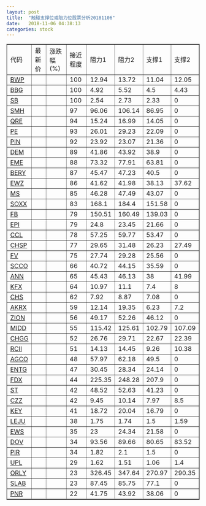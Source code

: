 ```yaml
---
layout: post
title:  "触碰支撑位或阻力位股票分析20181106"
date:   2018-11-06 04:38:13
categories: stock
---
```

<script type="text/javascript">
var stockList = []
stockList.push('gb_bwp');
stockList.push('gb_bbg');
stockList.push('gb_sb');
stockList.push('gb_smh');
stockList.push('gb_qre');
stockList.push('gb_pe');
stockList.push('gb_pin');
stockList.push('gb_dem');
stockList.push('gb_eme');
stockList.push('gb_bery');
stockList.push('gb_ewz');
stockList.push('gb_ms');
stockList.push('gb_soxx');
stockList.push('gb_fb');
stockList.push('gb_epi');
stockList.push('gb_ccl');
stockList.push('gb_chsp');
stockList.push('gb_fv');
stockList.push('gb_scco');
stockList.push('gb_ann');
stockList.push('gb_kfx');
stockList.push('gb_chs');
stockList.push('gb_akrx');
stockList.push('gb_zion');
stockList.push('gb_midd');
stockList.push('gb_chgg');
stockList.push('gb_rcii');
stockList.push('gb_agco');
stockList.push('gb_entg');
stockList.push('gb_fdx');
stockList.push('gb_st');
stockList.push('gb_czz');
stockList.push('gb_key');
stockList.push('gb_leju');
stockList.push('gb_ews');
stockList.push('gb_dov');
stockList.push('gb_pir');
stockList.push('gb_upl');
stockList.push('gb_orly');
stockList.push('gb_slab');
stockList.push('gb_pnr');
</script>
<table border="1">
 <tr>
 <td>代码</td>
 <td>最新价</td>
 <td>涨跌幅(%)</td>
 <td>接近程度</td>
 <td>阻力1</td>
 <td>阻力2</td>
 <td>支撑1</td>
 <td>支撑2</td>
</tr>
  <tr id="bwp" class="green">
  <td><a href="http://stock.finance.sina.com.cn/usstock/quotes/BWP.html" target="_blank">BWP</a></td><td></td><td></td><td>100</td><td>12.94</td><td>13.72</td><td>11.04</td><td>12.05</td></tr>
  <tr id="bbg" class="red">
  <td><a href="http://stock.finance.sina.com.cn/usstock/quotes/BBG.html" target="_blank">BBG</a></td><td></td><td></td><td>100</td><td>4.92</td><td>5.52</td><td>4.5</td><td>4.43</td></tr>
  <tr id="sb" class="red">
  <td><a href="http://stock.finance.sina.com.cn/usstock/quotes/SB.html" target="_blank">SB</a></td><td></td><td></td><td>100</td><td>2.54</td><td>2.73</td><td>2.33</td><td>0</td></tr>
  <tr id="smh" class="red">
  <td><a href="http://stock.finance.sina.com.cn/usstock/quotes/SMH.html" target="_blank">SMH</a></td><td></td><td></td><td>97</td><td>96.06</td><td>106.14</td><td>86.95</td><td>0</td></tr>
  <tr id="qre" class="red">
  <td><a href="http://stock.finance.sina.com.cn/usstock/quotes/QRE.html" target="_blank">QRE</a></td><td></td><td></td><td>94</td><td>15.24</td><td>16.99</td><td>14.05</td><td>0</td></tr>
  <tr id="pe" class="red">
  <td><a href="http://stock.finance.sina.com.cn/usstock/quotes/PE.html" target="_blank">PE</a></td><td></td><td></td><td>93</td><td>26.01</td><td>29.23</td><td>22.09</td><td>0</td></tr>
  <tr id="pin" class="red">
  <td><a href="http://stock.finance.sina.com.cn/usstock/quotes/PIN.html" target="_blank">PIN</a></td><td></td><td></td><td>92</td><td>23.92</td><td>23.07</td><td>21.36</td><td>0</td></tr>
  <tr id="dem" class="red">
  <td><a href="http://stock.finance.sina.com.cn/usstock/quotes/DEM.html" target="_blank">DEM</a></td><td></td><td></td><td>89</td><td>41.86</td><td>43.92</td><td>38.9</td><td>0</td></tr>
  <tr id="eme" class="red">
  <td><a href="http://stock.finance.sina.com.cn/usstock/quotes/EME.html" target="_blank">EME</a></td><td></td><td></td><td>88</td><td>73.32</td><td>77.91</td><td>63.81</td><td>0</td></tr>
  <tr id="bery" class="red">
  <td><a href="http://stock.finance.sina.com.cn/usstock/quotes/BERY.html" target="_blank">BERY</a></td><td></td><td></td><td>87</td><td>45.47</td><td>47.23</td><td>40.5</td><td>0</td></tr>
  <tr id="ewz" class="red">
  <td><a href="http://stock.finance.sina.com.cn/usstock/quotes/EWZ.html" target="_blank">EWZ</a></td><td></td><td></td><td>86</td><td>41.62</td><td>41.98</td><td>38.13</td><td>37.62</td></tr>
  <tr id="ms" class="red">
  <td><a href="http://stock.finance.sina.com.cn/usstock/quotes/MS.html" target="_blank">MS</a></td><td></td><td></td><td>85</td><td>46.28</td><td>47.49</td><td>43.07</td><td>0</td></tr>
  <tr id="soxx" class="red">
  <td><a href="http://stock.finance.sina.com.cn/usstock/quotes/SOXX.html" target="_blank">SOXX</a></td><td></td><td></td><td>83</td><td>168.1</td><td>184.4</td><td>151.58</td><td>0</td></tr>
  <tr id="fb" class="red">
  <td><a href="http://stock.finance.sina.com.cn/usstock/quotes/FB.html" target="_blank">FB</a></td><td></td><td></td><td>79</td><td>150.51</td><td>160.49</td><td>139.03</td><td>0</td></tr>
  <tr id="epi" class="red">
  <td><a href="http://stock.finance.sina.com.cn/usstock/quotes/EPI.html" target="_blank">EPI</a></td><td></td><td></td><td>79</td><td>24.8</td><td>23.45</td><td>21.66</td><td>0</td></tr>
  <tr id="ccl" class="red">
  <td><a href="http://stock.finance.sina.com.cn/usstock/quotes/CCL.html" target="_blank">CCL</a></td><td></td><td></td><td>78</td><td>57.25</td><td>59.77</td><td>53.47</td><td>0</td></tr>
  <tr id="chsp" class="red">
  <td><a href="http://stock.finance.sina.com.cn/usstock/quotes/CHSP.html" target="_blank">CHSP</a></td><td></td><td></td><td>77</td><td>29.65</td><td>31.48</td><td>26.23</td><td>27.49</td></tr>
  <tr id="fv" class="red">
  <td><a href="http://stock.finance.sina.com.cn/usstock/quotes/FV.html" target="_blank">FV</a></td><td></td><td></td><td>75</td><td>27.74</td><td>29.28</td><td>25.56</td><td>0</td></tr>
  <tr id="scco" class="red">
  <td><a href="http://stock.finance.sina.com.cn/usstock/quotes/SCCO.html" target="_blank">SCCO</a></td><td></td><td></td><td>66</td><td>40.72</td><td>44.15</td><td>35.59</td><td>0</td></tr>
  <tr id="ann" class="red">
  <td><a href="http://stock.finance.sina.com.cn/usstock/quotes/ANN.html" target="_blank">ANN</a></td><td></td><td></td><td>65</td><td>45.43</td><td>46.13</td><td>38</td><td>41.99</td></tr>
  <tr id="kfx" class="green">
  <td><a href="http://stock.finance.sina.com.cn/usstock/quotes/KFX.html" target="_blank">KFX</a></td><td></td><td></td><td>64</td><td>10.97</td><td>11.1</td><td>7.4</td><td>8</td></tr>
  <tr id="chs" class="red">
  <td><a href="http://stock.finance.sina.com.cn/usstock/quotes/CHS.html" target="_blank">CHS</a></td><td></td><td></td><td>62</td><td>7.92</td><td>8.87</td><td>7.08</td><td>0</td></tr>
  <tr id="akrx" class="green">
  <td><a href="http://stock.finance.sina.com.cn/usstock/quotes/AKRX.html" target="_blank">AKRX</a></td><td></td><td></td><td>59</td><td>12.14</td><td>19.35</td><td>6.23</td><td>7.2</td></tr>
  <tr id="zion" class="red">
  <td><a href="http://stock.finance.sina.com.cn/usstock/quotes/ZION.html" target="_blank">ZION</a></td><td></td><td></td><td>56</td><td>49.17</td><td>52.26</td><td>46.12</td><td>0</td></tr>
  <tr id="midd" class="red">
  <td><a href="http://stock.finance.sina.com.cn/usstock/quotes/MIDD.html" target="_blank">MIDD</a></td><td></td><td></td><td>55</td><td>115.42</td><td>125.61</td><td>102.79</td><td>107.09</td></tr>
  <tr id="chgg" class="red">
  <td><a href="http://stock.finance.sina.com.cn/usstock/quotes/CHGG.html" target="_blank">CHGG</a></td><td></td><td></td><td>52</td><td>26.76</td><td>29.71</td><td>22.67</td><td>22.39</td></tr>
  <tr id="rcii" class="green">
  <td><a href="http://stock.finance.sina.com.cn/usstock/quotes/RCII.html" target="_blank">RCII</a></td><td></td><td></td><td>51</td><td>14.13</td><td>14.45</td><td>9.26</td><td>10.38</td></tr>
  <tr id="agco" class="red">
  <td><a href="http://stock.finance.sina.com.cn/usstock/quotes/AGCO.html" target="_blank">AGCO</a></td><td></td><td></td><td>48</td><td>57.97</td><td>62.18</td><td>49.5</td><td>0</td></tr>
  <tr id="entg" class="red">
  <td><a href="http://stock.finance.sina.com.cn/usstock/quotes/ENTG.html" target="_blank">ENTG</a></td><td></td><td></td><td>47</td><td>30.45</td><td>28.34</td><td>24.14</td><td>0</td></tr>
  <tr id="fdx" class="red">
  <td><a href="http://stock.finance.sina.com.cn/usstock/quotes/FDX.html" target="_blank">FDX</a></td><td></td><td></td><td>44</td><td>225.35</td><td>248.28</td><td>207.9</td><td>0</td></tr>
  <tr id="st" class="red">
  <td><a href="http://stock.finance.sina.com.cn/usstock/quotes/ST.html" target="_blank">ST</a></td><td></td><td></td><td>42</td><td>48.52</td><td>52.63</td><td>41.23</td><td>0</td></tr>
  <tr id="czz" class="green">
  <td><a href="http://stock.finance.sina.com.cn/usstock/quotes/CZZ.html" target="_blank">CZZ</a></td><td></td><td></td><td>42</td><td>9.45</td><td>10.14</td><td>7.97</td><td>8.5</td></tr>
  <tr id="key" class="red">
  <td><a href="http://stock.finance.sina.com.cn/usstock/quotes/KEY.html" target="_blank">KEY</a></td><td></td><td></td><td>41</td><td>18.72</td><td>20.04</td><td>16.79</td><td>0</td></tr>
  <tr id="leju" class="green">
  <td><a href="http://stock.finance.sina.com.cn/usstock/quotes/LEJU.html" target="_blank">LEJU</a></td><td></td><td></td><td>38</td><td>1.75</td><td>1.74</td><td>1.5</td><td>1.59</td></tr>
  <tr id="ews" class="red">
  <td><a href="http://stock.finance.sina.com.cn/usstock/quotes/EWS.html" target="_blank">EWS</a></td><td></td><td></td><td>35</td><td>23</td><td>24.34</td><td>21.58</td><td>0</td></tr>
  <tr id="dov" class="green">
  <td><a href="http://stock.finance.sina.com.cn/usstock/quotes/DOV.html" target="_blank">DOV</a></td><td></td><td></td><td>34</td><td>93.56</td><td>89.66</td><td>80.65</td><td>83.52</td></tr>
  <tr id="pir" class="green">
  <td><a href="http://stock.finance.sina.com.cn/usstock/quotes/PIR.html" target="_blank">PIR</a></td><td></td><td></td><td>34</td><td>1.82</td><td>2.1</td><td>1.5</td><td>0</td></tr>
  <tr id="upl" class="green">
  <td><a href="http://stock.finance.sina.com.cn/usstock/quotes/UPL.html" target="_blank">UPL</a></td><td></td><td></td><td>29</td><td>1.62</td><td>1.51</td><td>1.06</td><td>1.4</td></tr>
  <tr id="orly" class="green">
  <td><a href="http://stock.finance.sina.com.cn/usstock/quotes/ORLY.html" target="_blank">ORLY</a></td><td></td><td></td><td>23</td><td>326.45</td><td>347.64</td><td>270.97</td><td>290.35</td></tr>
  <tr id="slab" class="green">
  <td><a href="http://stock.finance.sina.com.cn/usstock/quotes/SLAB.html" target="_blank">SLAB</a></td><td></td><td></td><td>23</td><td>87.45</td><td>85.75</td><td>77.1</td><td>0</td></tr>
  <tr id="pnr" class="green">
  <td><a href="http://stock.finance.sina.com.cn/usstock/quotes/PNR.html" target="_blank">PNR</a></td><td></td><td></td><td>22</td><td>41.75</td><td>43.92</td><td>38.06</td><td>0</td></tr>
</table>
